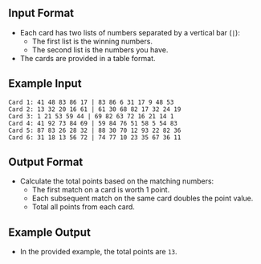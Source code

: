 ## Input Format

- Each card has two lists of numbers separated by a vertical bar (`|`):
  - The first list is the winning numbers.
  - The second list is the numbers you have.
- The cards are provided in a table format.

## Example Input

```
Card 1: 41 48 83 86 17 | 83 86 6 31 17 9 48 53
Card 2: 13 32 20 16 61 | 61 30 68 82 17 32 24 19
Card 3: 1 21 53 59 44 | 69 82 63 72 16 21 14 1
Card 4: 41 92 73 84 69 | 59 84 76 51 58 5 54 83
Card 5: 87 83 26 28 32 | 88 30 70 12 93 22 82 36
Card 6: 31 18 13 56 72 | 74 77 10 23 35 67 36 11
```

## Output Format

- Calculate the total points based on the matching numbers:
  - The first match on a card is worth 1 point.
  - Each subsequent match on the same card doubles the point value.
  - Total all points from each card.

## Example Output

- In the provided example, the total points are `13`.
